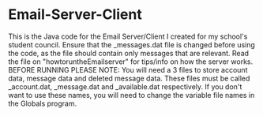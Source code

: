 # Email-Server-Client
This is the Java code for the Email Server/Client I created for my school's student council. 
Ensure that the _messages.dat file is changed before using the code, as the file should contain only messages that are relevant.
Read the file on "howtoruntheEmailserver" for tips/info on how the server works.
BEFORE RUNNING PLEASE NOTE:
You will need a 3 files to store account data, message data and deleted message data.
These files must be called _account.dat, _message.dat and _available.dat respectively.
If you don't want to use these names, you will need to change the variable file names in the Globals program.
